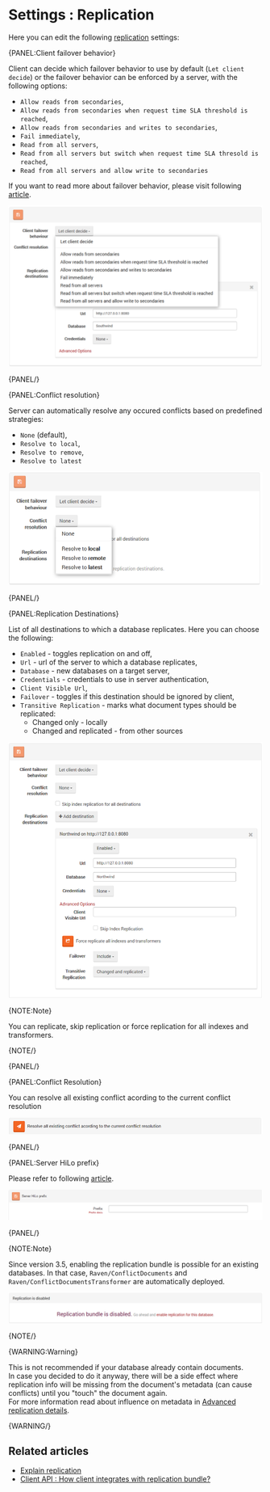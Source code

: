 # Settings : Replication

Here you can edit the following [replication](../../../server/scaling-out/replication/how-replication-works) settings:

{PANEL:Client failover behavior}

Client can decide which failover behavior to use by default (`Let client decide`) or the failover behavior can be enforced by a server, with the following options:

- `Allow reads from secondaries`,
- `Allow reads from secondaries when request time SLA threshold is reached`,
- `Allow reads from secondaries and writes to secondaries`,
- `Fail immediately`,
- `Read from all servers`,
- `Read from all servers but switch when request time SLA thresold is reached`,
- `Read from all servers and allow write to secondaries`

If you want to read more about failover behavior, please visit following [article](../../../client-api/bundles/how-client-integrates-with-replication-bundle#failover-behavior).

![Figure 1. Settings. Replication. Client failover behavior.](images/settings_replication-1.png)

{PANEL/}

{PANEL:Conflict resolution}

Server can automatically resolve any occured conflicts based on predefined strategies:

- `None` (default),
- `Resolve to local`,
- `Resolve to remove`,
- `Resolve to latest`

![Figure 2. Settings. Replication. Conflict Resolution.](images/settings_replication-2.png)

{PANEL/}

{PANEL:Replication Destinations}

List of all destinations to which a database replicates. Here you can choose the following:

- `Enabled` - toggles replication on and off,
- `Url` - url of the server to which a database replicates,
- `Database` - new databases on a target server,
- `Credentials` - credentials to use in server authentication,
- `Client Visible Url`,
- `Failover` - toggles if this destination should be ignored by client,
- `Transitive Replication` - marks what document types should be replicated:
	- Changed only - locally
	- Changed and replicated - from other sources
		
![Figure 3. Settings. Replication. Replication Destination.](images/settings_replication-3.png)

{NOTE:Note}

You can replicate, skip replication or force replication for all indexes and transformers.

{NOTE/}

{PANEL/}

{PANEL:Conflict Resolution}

You can resolve all existing conflict acording to the current conflict resolution

![Figure 4. Settings. Replication. Conflict Resolution.](images/settings_replication_conflict.png)

{PANEL/}

{PANEL:Server HiLo prefix}

Please refer to following [article](../../../client-api/bundles/how-client-integrates-with-replication-bundle#custom-document-id-generation).

![Figure 5. Settings. Replication. Server Hilo Prefix.](images/settings_replication-4.png)

{PANEL/}

{NOTE:Note}

Since version 3.5, enabling the replication bundle is possible for an existing databases. In that case, `Raven/ConflictDocuments` and `Raven/ConflictDocumentsTransformer` are automatically deployed.

![Figure 6. Settings. Replication. Enable Replication Bundle.](images/settings_replication-5.png)

{NOTE/}

{WARNING:Warning}

This is not recommended if your database already contain documents.   
In case you decided to do it anyway, there will be a side effect where replication info will be missing from the document's metadata (can cause conflicts)
until you "touch" the document again.    
For more information read about influence on metadata in [Advanced replication details](../../../server/kb/advanced-replication-details).

{WARNING/}



## Related articles

- [Explain replication](../../../studio/overview/status/debug/explain-replication)
- [Client API : How client integrates with replication bundle?](../../../client-api/bundles/how-client-integrates-with-replication-bundle)